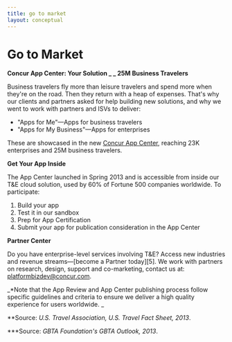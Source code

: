 ```yaml
---
title: go to market 
layout: conceptual
---
```

# Go to Market

**Concur App Center:  Your Solution _ _ 25M Business Travelers**

Business travelers fly more than leisure travelers and spend more when they're on the road. Then they return with a heap of expenses. That's why our clients and partners asked for help building new solutions, and why we went to work with partners and ISVs to deliver:

* "Apps for Me"—Apps for business travelers  
* "Apps for My Business"—Apps for enterprises

These are showcased in the new [Concur App Center][1], reaching 23K enterprises and 25M business travelers.

**Get Your App Inside**

The App Center launched in Spring 2013 and is accessible from inside our T&E cloud solution, used by 60% of Fortune 500 companies worldwide.  To participate:

1. Build your app
2. Test it in our sandbox
3. Prep for App Certification
4. Submit your app for publication consideration in the App Center

**Partner Center**

Do you have enterprise-level services involving T&E?  Access new industries and revenue streams—[become a Partner today][5].  We work with partners on research, design, support and co-marketing, contact us at:  [platformbizdev@concur.com][6].   

 

_*Note that the App Review and App Center publishing process follow specific guidelines and criteria to ensure we deliver a high quality experience for users worldwide. _

**Source:  _U.S. Travel Association, U.S. Travel Fact Sheet, 2013_.

***Source:  _GBTA Foundation's GBTA Outlook, 2013_.

[1]: https://www.concur.com/en-us/app-center
[6]: mailto:platformbizdev@concur.com
